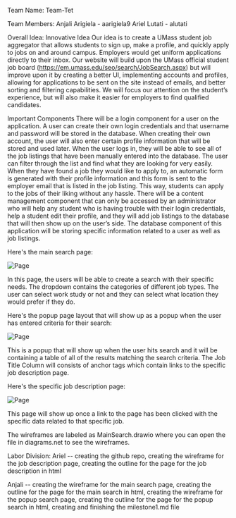 Team Name:
Team-Tet

Team Members:
Anjali Arigiela - aarigiela9 Ariel Lutati - alutati

Overall Idea:
Innovative Idea Our idea is to create a UMass student job aggregator that allows students to sign up, make a profile, and quickly apply to jobs on and around campus. Employers would get uniform applications directly to their inbox. Our website will build upon the UMass official student job board (https://em.umass.edu/seo/search/JobSearch.aspx) but will improve upon it by creating a better UI, implementing accounts and profiles, allowing for applications to be sent on the site instead of emails, and better sorting and filtering capabilities. We will focus our attention on the student’s experience, but will also make it easier for employers to find qualified candidates.

Important Components There will be a login component for a user on the application. A user can create their own login credentials and that username and password will be stored in the database. When creating their own account, the user will also enter certain profile information that will be stored and used later. When the user logs in, they will be able to see all of the job listings that have been manually entered into the database. The user can filter through the list and find what they are looking for very easily. When they have found a job they would like to apply to, an automatic form is generated with their profile information and this form is sent to the employer email that is listed in the job listing. This way, students can apply to the jobs of their liking without any hassle. There will be a content management component that can only be accessed by an administrator who will help any student who is having trouble with their login credentials, help a student edit their profile, and they will add job listings to the database that will then show up on the user’s side. The database component of this application will be storing specific information related to a user as well as job listings.

Here's the main search page: 

![Page](MainSearchPage_SC.PNG)

In this page, the users will be able to create a search with their specific needs. The dropdown contains the categories of different job types. The user can select work study or not and they can select what location they would prefer if they do.

Here's the popup page layout that will show up as a popup when the user has entered criteria for their search: 

![Page](PopupSearch_SC.PNG)

This is a popup that will show up when the user hits search and it will be containing a table of all of the results matching the search criteria. The Job Title Column will consists of anchor tags which contain links to the specific job description page.

Here's the specific job description page:

![Page](Job_Desc_HTML_SC.png)

This page will show up once a link to the page has been clicked with the specific data related to that specific job.

The wireframes are labeled as MainSearch.drawio where you can open the file in diagrams.net to see the wireframes. 

Labor Division:
Ariel -- creating the github repo, creating the wireframe for the job description page, creating the outline for the page for the job description in html

Anjali -- creating the wireframe for the main search page, creating the outline for the page for the main search in html, creating the wireframe for the popup search page, creating the outline for the page for the popup search in html, creating and finishing the milestone1.md file